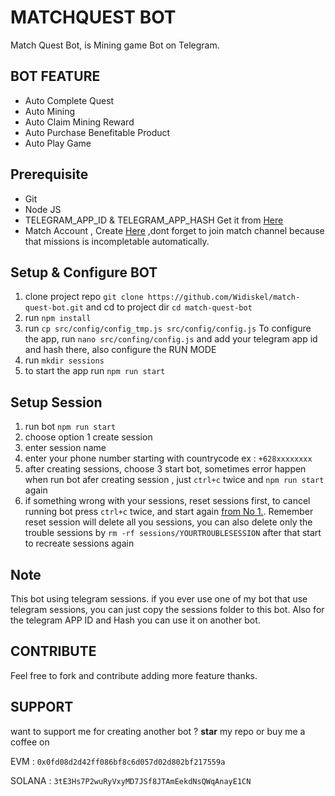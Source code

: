 # MATCHQUEST BOT

Match Quest Bot, is Mining game Bot on Telegram.

## BOT FEATURE

- Auto Complete Quest
- Auto Mining
- Auto Claim Mining Reward
- Auto Purchase Benefitable Product
- Auto Play Game

## Prerequisite

- Git
- Node JS
- TELEGRAM_APP_ID & TELEGRAM_APP_HASH Get it from [Here](https://my.telegram.org/auth?to=apps)
- Match Account , Create [Here](https://t.me/MatchQuestBot/start?startapp=548768a34050c1a7ae9332d0fbba3ae1) ,dont forget to join match channel because that missions is incompletable automatically.
## Setup & Configure BOT

1. clone project repo `git clone https://github.com/Widiskel/match-quest-bot.git` and cd to project dir `cd match-quest-bot`
2. run `npm install`
3. run `cp src/config/config_tmp.js src/config/config.js`
   To configure the app, run `nano src/confing/config.js` and add your telegram app id and hash there, also configure the RUN MODE
4. run `mkdir sessions`
5. to start the app run `npm run start`

## Setup Session

1. run bot `npm run start`
2. choose option 1 create session
3. enter session name
4. enter your phone number starting with countrycode ex : `+628xxxxxxxx`
5. after creating sessions, choose 3 start bot, sometimes error happen when run bot afer creating session , just `ctrl+c` twice and `npm run start` again
6. if something wrong with your sessions, reset sessions first, to cancel running bot press `ctrl+c` twice, and start again [from No 1.](#setup-session). Remember reset session will delete all you sessions, you can also delete only the trouble sessions by `rm -rf sessions/YOURTROUBLESESSION` after that start to recreate sessions again

## Note

This bot using telegram sessions. if you ever use one of my bot that use telegram sessions, you can just copy the sessions folder to this bot. Also for the telegram APP ID and Hash you can use it on another bot.

## CONTRIBUTE

Feel free to fork and contribute adding more feature thanks.

## SUPPORT

want to support me for creating another bot ?
**star** my repo or buy me a coffee on

EVM : `0x0fd08d2d42ff086bf8c6d057d02d802bf217559a`

SOLANA : `3tE3Hs7P2wuRyVxyMD7JSf8JTAmEekdNsQWqAnayE1CN`
